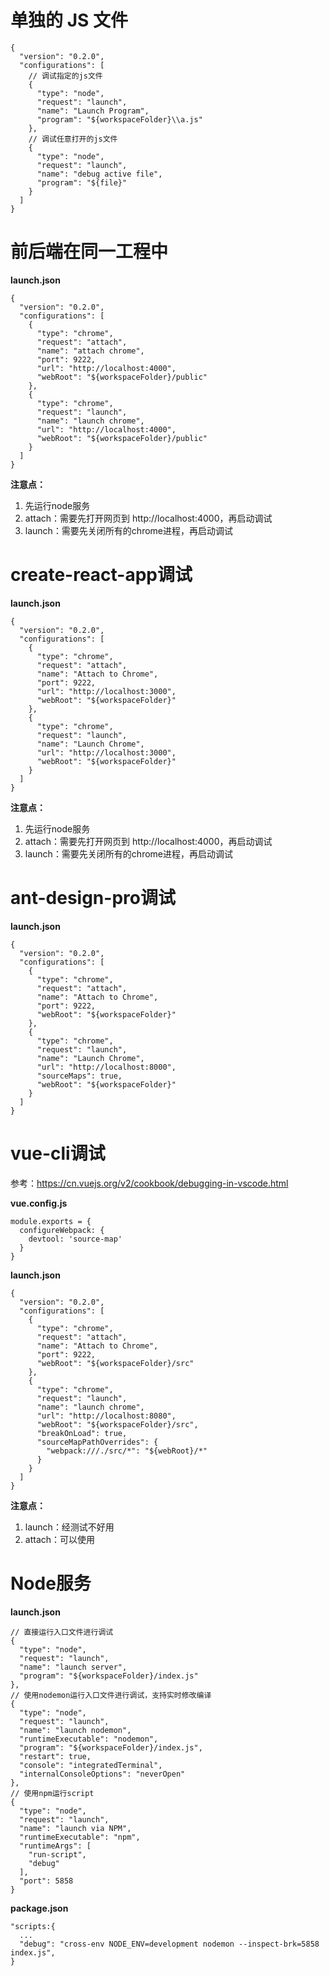 # 单独的 JS 文件

```
{
  "version": "0.2.0",
  "configurations": [
    // 调试指定的js文件
    {
      "type": "node",
      "request": "launch",
      "name": "Launch Program",
      "program": "${workspaceFolder}\\a.js"
    },
    // 调试任意打开的js文件
    {
      "type": "node",
      "request": "launch",
      "name": "debug active file",
      "program": "${file}"
    }
  ]
}
```

# 前后端在同一工程中

**launch.json**

```
{
  "version": "0.2.0",
  "configurations": [  
    {
      "type": "chrome",
      "request": "attach",
      "name": "attach chrome",
      "port": 9222,
      "url": "http://localhost:4000",
      "webRoot": "${workspaceFolder}/public"
    },
    {
      "type": "chrome",
      "request": "launch",
      "name": "launch chrome",
      "url": "http://localhost:4000",
      "webRoot": "${workspaceFolder}/public"
    }
  ]
}
```
**注意点：**

1. 先运行node服务
2. attach：需要先打开网页到 http://localhost:4000，再启动调试
3. launch：需要先关闭所有的chrome进程，再启动调试

# create-react-app调试

**launch.json**

```
{
  "version": "0.2.0",
  "configurations": [
    {
      "type": "chrome",
      "request": "attach",
      "name": "Attach to Chrome",
      "port": 9222,
      "url": "http://localhost:3000",
      "webRoot": "${workspaceFolder}"
    },
    {
      "type": "chrome",
      "request": "launch",
      "name": "Launch Chrome",
      "url": "http://localhost:3000",
      "webRoot": "${workspaceFolder}"
    }
  ]
}
```

**注意点：**

1. 先运行node服务
2. attach：需要先打开网页到 http://localhost:4000，再启动调试
3. launch：需要先关闭所有的chrome进程，再启动调试

# ant-design-pro调试

**launch.json**

```
{
  "version": "0.2.0",
  "configurations": [
    {
      "type": "chrome",
      "request": "attach",
      "name": "Attach to Chrome",
      "port": 9222,
      "webRoot": "${workspaceFolder}"
    },
    {
      "type": "chrome",
      "request": "launch",
      "name": "Launch Chrome",
      "url": "http://localhost:8000",
      "sourceMaps": true,
      "webRoot": "${workspaceFolder}"
    }
  ]
}
```

# vue-cli调试

参考：https://cn.vuejs.org/v2/cookbook/debugging-in-vscode.html

**vue.config.js**

```
module.exports = {
  configureWebpack: {
    devtool: 'source-map'
  }
}
```

**launch.json**

```
{
  "version": "0.2.0",
  "configurations": [
    {
      "type": "chrome",
      "request": "attach",
      "name": "Attach to Chrome",
      "port": 9222,
      "webRoot": "${workspaceFolder}/src"
    },
    {
      "type": "chrome",
      "request": "launch",
      "name": "launch chrome",
      "url": "http://localhost:8080",
      "webRoot": "${workspaceFolder}/src",
      "breakOnLoad": true,
      "sourceMapPathOverrides": {
        "webpack:///./src/*": "${webRoot}/*"
      }
    }
  ]
}
```

**注意点：**

1. launch：经测试不好用
2. attach：可以使用


# Node服务

**launch.json**

```
// 直接运行入口文件进行调试
{
  "type": "node",
  "request": "launch",
  "name": "launch server",
  "program": "${workspaceFolder}/index.js"
},
// 使用nodemon运行入口文件进行调试，支持实时修改编译
{
  "type": "node",
  "request": "launch",
  "name": "launch nodemon",
  "runtimeExecutable": "nodemon",
  "program": "${workspaceFolder}/index.js",
  "restart": true,
  "console": "integratedTerminal",
  "internalConsoleOptions": "neverOpen"
},
// 使用npm运行script
{
  "type": "node",
  "request": "launch",
  "name": "launch via NPM",
  "runtimeExecutable": "npm",
  "runtimeArgs": [
    "run-script",
    "debug"
  ],
  "port": 5858
}
```

**package.json**

```
"scripts:{
  ...
  "debug": "cross-env NODE_ENV=development nodemon --inspect-brk=5858 index.js",
}
```
